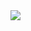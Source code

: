 
<img src="https://raw.githubusercontent.com/costycnc/w600-pico-costycnc-arm-cortex-m3-assembly/test-asm-compile-with-arduino/foto/1.jpg">

